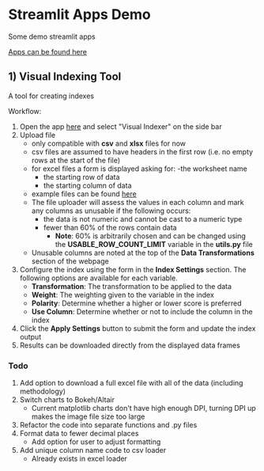 # Streamlit Apps Demo
Some demo streamlit apps

[Apps can be found here](https://si-data-sl-apps-demo.streamlit.app/)

## 1) Visual Indexing Tool

A tool for creating indexes

Workflow:
1) Open the app [here](https://si-data-sl-apps-demo.streamlit.app/) and select "Visual Indexer" on the side bar
2) Upload file
    - only compatible with **csv** and **xlsx** files for now
    - csv files are assumed to have headers in the first row (i.e. no empty rows at the start of the file)
    - for excel files a form is displayed asking for:
        -the worksheet name
        - the starting row of data
        - the  starting column of data
    - example files can be found [here](https://github.com/searchintelligence/streamlit-apps-demo2/tree/main/example_data)
    - The file uploader will assess the values in each column and mark any columns as unusable if the following occurs:
        - the data is not numeric and cannot be cast to a numeric type
        - fewer than 60% of the rows contain data
            - **Note**: 60% is arbitrarily chosen and can be changed using the **USABLE_ROW_COUNT_LIMIT** variable in the **utils.py** file
    - Unusable columns are noted at the top of the **Data Transformations** section of the webpage
3) Configure the index using the form in the **Index Settings** section. The following options are available for each variable.
    - **Transformation**: The transformation to be applied to the data
    - **Weight**: The weighting given to the variable in the index
    - **Polarity**: Determine whether a higher or lower score is preferred 
    - **Use Column**: Determine whether or not to include the column in the index
4) Click the **Apply Settings** button to submit the form and update the index output
5) Results can be downloaded directly from the displayed data frames

### Todo
1) Add option to download a full excel file with all of the data (including methodology)
2) Switch charts to Bokeh/Altair
    - Current matplotlib charts don't have high enough DPI, turning DPI up makes the image file size too large
3) Refactor the code into separate functions and .py files
4) Format data to fewer decimal places
    - Add option for user to adjust formatting
5) Add unique column name code to csv loader
    -  Already exists in excel loader
